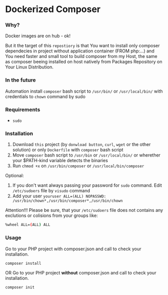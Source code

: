 # Dockerized Composer

### Why?
Docker images are on hub - ok!

But it the target of this `repostiory` is that You want to install only composer dependecies in project without application container (FROM php:...) and You need faster and small tool to build composer from my Host, the same as composer beeing installed on host natively from Packages Repository on Your Linux Distribution.

### In the future
Automation install `composer` bash script to `/usr/bin/` or `/usr/local/bin/`  with credentials to `chown` command by sudo

### Requirements
- `sudo`

### Installation

1. Download `this` project (by `donwload button`, `curl`, `wget` or the other solution) or only `Dockerfile` with `composer` bash script 
2. Move `composer` bash script to `/usr/bin` or `/usr/local/bin/` or wherether your $PATH-kind variable detects the binaries
3. Run `chmod +x` on `/usr/bin/composer` or `/usr/local/bin/composer`

Optional:

1. If you don't want always passing your password for `sudo` command. Edit `/etc/sudoers` file by `visudo` command 
2. Add your user `youruser ALL=(ALL) NOPASSWD: /usr/bin/chown*,/usr/bin/composer*,/usr/bin/chown`

Attention!!!
Please be sure, that your `/etc/sudoers` file does not contains any exclutions or colisions from your groups like:
```bash
%wheel ALL=(ALL) ALL
```

### Usage
Go to your PHP project with composer.json and call to check your installation.
```bash
composer install
```
OR
Go to your PHP project **without** composer.json and call to check your installation.
```bash
composer init
```

